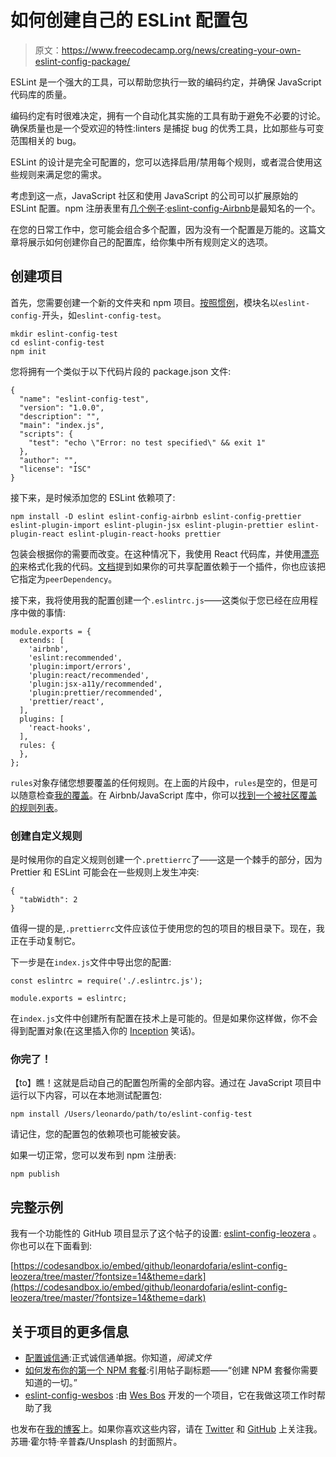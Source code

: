 # 如何创建自己的 ESLint 配置包

> 原文：<https://www.freecodecamp.org/news/creating-your-own-eslint-config-package/>

ESLint 是一个强大的工具，可以帮助您执行一致的编码约定，并确保 JavaScript 代码库的质量。

编码约定有时很难决定，拥有一个自动化其实施的工具有助于避免不必要的讨论。确保质量也是一个受欢迎的特性:linters 是捕捉 bug 的优秀工具，比如那些与可变范围相关的 bug。

ESLint 的设计是完全可配置的，您可以选择启用/禁用每个规则，或者混合使用这些规则来满足您的需求。

考虑到这一点，JavaScript 社区和使用 JavaScript 的公司可以扩展原始的 ESLint 配置。npm 注册表里有[几个例子](https://www.npmjs.com/search?q=eslint-config):[eslint-config-Airbnb](https://www.npmjs.com/package/eslint-config-airbnb)是最知名的一个。

在您的日常工作中，您可能会组合多个配置，因为没有一个配置是万能的。这篇文章将展示如何创建你自己的配置库，给你集中所有规则定义的选项。

## 创建项目

首先，您需要创建一个新的文件夹和 npm 项目。[按照惯例](https://eslint.org/docs/developer-guide/shareable-configs)，模块名以`eslint-config-`开头，如`eslint-config-test`。

```
mkdir eslint-config-test
cd eslint-config-test
npm init 
```

您将拥有一个类似于以下代码片段的 package.json 文件:

```
{
  "name": "eslint-config-test",
  "version": "1.0.0",
  "description": "",
  "main": "index.js",
  "scripts": {
    "test": "echo \"Error: no test specified\" && exit 1"
  },
  "author": "",
  "license": "ISC"
} 
```

接下来，是时候添加您的 ESLint 依赖项了:

```
npm install -D eslint eslint-config-airbnb eslint-config-prettier eslint-plugin-import eslint-plugin-jsx eslint-plugin-prettier eslint-plugin-react eslint-plugin-react-hooks prettier 
```

包装会根据你的需要而改变。在这种情况下，我使用 React 代码库，并使用[漂亮的](https://prettier.io/)来格式化我的代码。[文档](https://eslint.org/docs/developer-guide/shareable-configs#publishing-a-shareable-config)提到如果你的可共享配置依赖于一个插件，你也应该把它指定为`peerDependency`。

接下来，我将使用我的配置创建一个`.eslintrc.js`——这类似于您已经在应用程序中做的事情:

```
module.exports = {
  extends: [
    'airbnb',
    'eslint:recommended',
    'plugin:import/errors',
    'plugin:react/recommended',
    'plugin:jsx-a11y/recommended',
    'plugin:prettier/recommended',
    'prettier/react',
  ],
  plugins: [
    'react-hooks',
  ],
  rules: {
  },
}; 
```

`rules`对象存储您想要覆盖的任何规则。在上面的片段中，`rules`是空的，但是可以随意检查[我的覆盖](https://github.com/leonardofaria/eslint-config-leozera/blob/master/.eslintrc.js#L14:L58)。在 Airbnb/JavaScript 库中，你可以[找到一个被社区覆盖的规则列表](https://github.com/airbnb/javascript/issues/1089)。

### 创建自定义规则

是时候用你的自定义规则创建一个`.prettierrc`了——这是一个棘手的部分，因为 Prettier 和 ESLint 可能会在一些规则上发生冲突:

```
{
  "tabWidth": 2
} 
```

值得一提的是,`.prettierrc`文件应该位于使用您的包的项目的根目录下。现在，我正在手动复制它。

下一步是在`index.js`文件中导出您的配置:

```
const eslintrc = require('./.eslintrc.js');

module.exports = eslintrc; 
```

在`index.js`文件中创建所有配置在技术上是可能的。但是如果你这样做，你不会得到配置对象(在这里插入你的 [Inception](https://www.imdb.com/title/tt1375666/) 笑话)。

### 你完了！

【to】瞧！这就是启动自己的配置包所需的全部内容。通过在 JavaScript 项目中运行以下内容，可以在本地测试配置包:

```
npm install /Users/leonardo/path/to/eslint-config-test 
```

请记住，您的配置包的依赖项也可能被安装。

如果一切正常，您可以发布到 npm 注册表:

```
npm publish 
```

## 完整示例

我有一个功能性的 GitHub 项目显示了这个帖子的设置: [eslint-config-leozera](https://github.com/leonardofaria/eslint-config-leozera) 。你也可以在下面看到:

[https://codesandbox.io/embed/github/leonardofaria/eslint-config-leozera/tree/master/?fontsize=14&theme=dark](https://codesandbox.io/embed/github/leonardofaria/eslint-config-leozera/tree/master/?fontsize=14&theme=dark)

## 关于项目的更多信息

*   [配置诚信通](https://eslint.org/docs/user-guide/configuring):正式诚信通单据。你知道，*阅读文件*
*   [如何发布你的第一个 NPM 套餐](https://medium.com/@bretcameron/how-to-publish-your-first-npm-package-b224296fc57b):引用帖子副标题——“创建 NPM 套餐你需要知道的一切。”
*   [eslint-config-wesbos](https://github.com/wesbos/eslint-config-wesbos) :由 [Wes Bos](https://www.wesbos.com/) 开发的一个项目，它在我做这项工作时帮助了我

也发布在[我的博客](https://bit.ly/2AKW42t)上。如果你喜欢这些内容，请在 [Twitter](https://twitter.com/leozera) 和 [GitHub](https://github.com/leonardofaria) 上关注我。苏珊·霍尔特·辛普森/Unsplash 的封面照片。